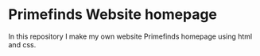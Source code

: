 # Primefinds Website homepage
In this repository I make my own website Primefinds homepage using html and css.

